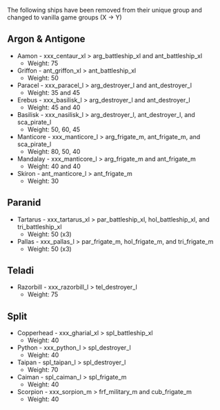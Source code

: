 The following ships have been removed from their unique group and changed to vanilla game groups (X -> Y)

## Argon & Antigone ##
- Aamon - xxx_centaur_xl > arg_battleship_xl and ant_battleship_xl  
  * Weight: 75
- Griffon - ant_griffon_xl > ant_battleship_xl
  * Weight: 50
- Paracel - xxx_paracel_l > arg_destroyer_l and ant_destroyer_l
  * Weight: 35 and 45
- Erebus - xxx_basilisk_l > arg_destroyer_l and ant_destroyer_l
  * Weight: 45 and 40
- Basilisk - xxx_nasilisk_l > arg_destroyer_l, ant_destroyer_l, and sca_pirate_l
  * Weight: 50, 60, 45
- Manticore - xxx_manticore_l > arg_frigate_m, ant_frigate_m, and sca_pirate_l
  * Weight: 80, 50, 40
- Mandalay - xxx_manticore_l > arg_frigate_m and ant_frigate_m
  * Weight: 40 and 40
- Skiron - ant_manticore_l > ant_frigate_m
  * Weight: 30

## Paranid ##
- Tartarus - xxx_tartarus_xl > par_battleship_xl, hol_battleship_xl, and tri_battleship_xl
  * Weight: 50 (x3)
- Pallas - xxx_pallas_l > par_frigate_m, hol_frigate_m, and tri_frigate_m
  * Weight: 50 (x3)

## Teladi ##
- Razorbill - xxx_razorbill_l > tel_destroyer_l
  * Weight: 75

## Split ##
- Copperhead - xxx_gharial_xl > spl_battleship_xl
  * Weight: 40
- Python - xxx_python_l > spl_destroyer_l
  * Weight: 40
- Taipan - spl_taipan_l > spl_destroyer_l
  * Weight: 70
- Caiman - spl_caiman_l > spl_frigate_m
  * Weight: 40
- Scorpion - xxx_sorpion_m > frf_military_m and cub_frigate_m
  * Weight: 40

